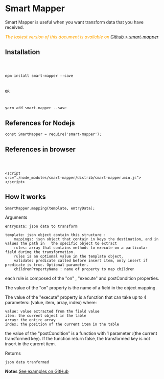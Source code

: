 # Smart Mapper

Smart Mapper is useful when you want transform data that you have received.


 <div class="Note" style="color:orange;font-style:italic">
 
The lastest version of this document is available on [Github > smart-mapper](https://github.com/Sylvain59650/smart-mapper/blob/master/README.md)
</div>


## Installation

<code>

  npm install smart-mapper --save

OR

  yarn add smart-mapper --save
</code>

## References for Nodejs

    const SmartMapper = require('smart-mapper');

## References in browser 
<code>

  &lt;script src="./node_modules/smart-mapper/distrib/smart-mapper.min.js"&gt;&lt;/script&gt;
</code>


## How it works
    SmartMapper.mapping(template, entryData);

Arguments

    entryData: json data to transform

    template: json object contain this structure :
        mappings: json object that contain in keys the destination, and in values the path in   the specific object to extract
        rules: array that contains methods to execute on a particular field during the transformation.
        rules is an optional value in the template object.
        validate: predicate called before insert item, only insert if predicate is true. Optional parameter.
        childrenPropertyName : name of property to map children

each rule is composed of the "on" , "execute"  and postCondition properties.

The value of the "on" property is the name of a field in the object mapping.

The value of the "execute" property is a function that can take up to 4 parameters: (value, item, array, index) where:

    value: value extracted from the field value
    item: the current object in the table
    array: the entire array
    index; the position of the current item in the table

the value of the "postCondition" is a function with 1 parameter :(the current transformed key). If the function return false, the transformed key is not insert in the curernt item.

Returns

    json data tranformed


**Notes** [See examples on GitHub](https://github.com/Sylvain59650/smart-mapper/docs/index.md)

